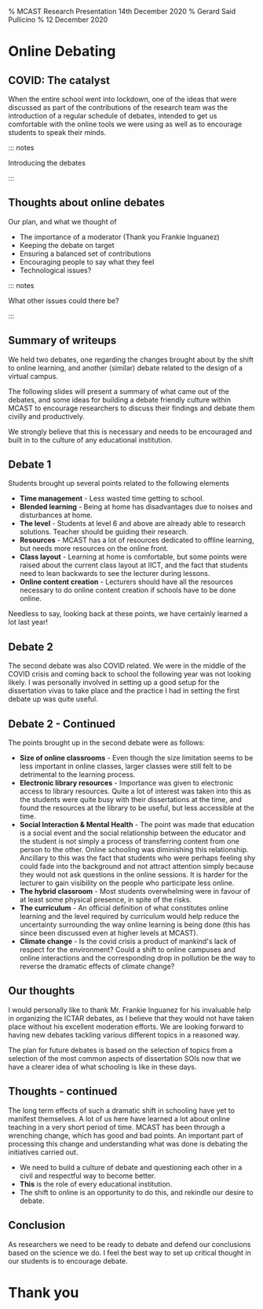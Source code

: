 % MCAST Research Presentation 14th December 2020
% Gerard Said Pullicino
% 12 December 2020

# Online Debating

## COVID: The catalyst

When the entire school went into lockdown, one of the ideas that were discussed as part of the contributions of the research team was the introduction of a regular schedule of debates, intended to get us comfortable with the online tools we were using as well as to encourage students to speak their minds.

::: notes

Introducing the debates

:::

## Thoughts about online debates

Our plan, and what we thought of

- The importance of a moderator (Thank you Frankie Inguanez)
- Keeping the debate on target
- Ensuring a balanced set of contributions
- Encouraging people to say what they feel
- Technological issues?

::: notes

What other issues could there be?

:::

## Summary of writeups

We held two debates, one regarding the changes brought about by the shift to online learning, and another (similar) debate related to the design of a virtual campus.

The following slides will present a summary of what came out of the debates, and some ideas for building a debate friendly culture within MCAST to encourage researchers to discuss their findings and debate them civilly and productively.  

We strongly believe that this is necessary and needs to be encouraged and built in to the culture of any educational institution.  

## Debate 1

Students brought up several points related to the following elements

- **Time management** - Less wasted time getting to school.
- **Blended learning** - Being at home has disadvantages due to noises and disturbances at home.
- **The level** - Students at level 6 and above are already able to research solutions.  Teacher should be guiding their research.  
- **Resources** - MCAST has a lot of resources dedicated to offline learning, but needs more resources on the online front.  
- **Class layout** - Learning at home is comfortable, but some points were raised about the current class layout at IICT, and the fact that students need to lean backwards to see the lecturer during lessons.  
- **Online content creation** - Lecturers should have all the resources necessary to do online content creation if schools have to be done online.

Needless to say, looking back at these points, we have certainly learned a lot last year!  

## Debate 2

The second debate was also COVID related.  We were in the middle of the COVID crisis and coming back to school the following year was not looking likely.  I was personally involved in setting up a good setup for the dissertation vivas to take place and the practice I had in setting the first debate up was quite useful.  

## Debate 2 - Continued

The points brought up in the second debate were as follows:  

- **Size of online classrooms** - Even though the size limitation seems to be less important in online classes, larger classes were still felt to be detrimental to the learning process.  
- **Electronic library resources** - Importance was given to electronic access to library resources.  Quite a lot of interest was taken into this as the students were quite busy with their dissertations at the time, and found the resources at the library to be useful, but less accessible at the time.  
- **Social Interaction & Mental Health** - The point was made that education is a social event and the social relationship between the educator and the student is not simply a process of transferring content from one person to the other.  Online schooling was diminishing this relationship.  Ancillary to this was the fact that students who were perhaps feeling shy could fade into the background and not attract attention simply because they would not ask questions in the online sessions.  It is harder for the lecturer to gain visibility on the people who participate less online.  
- **The hybrid classroom** - Most students overwhelming were in favour of at least some physical presence, in spite of the risks.  
- **The curriculum** - An official definition of what constitutes online learning and the level required by curriculum would help reduce the uncertainty surrounding the way online learning is being done (this has since been discussed even at higher levels at MCAST).  
- **Climate change** - Is the covid crisis a product of mankind's lack of respect for the environment?  Could a shift to online campuses and online interactions and the corresponding drop in pollution be the way to reverse the dramatic effects of climate change?  

## Our thoughts

I would personally like to thank Mr. Frankie Inguanez for his invaluable help in organizing the ICTAR debates, as I believe that they would not have taken place without his excellent moderation efforts.  We are looking forward to having new debates tackling various different topics in a reasoned way.  

The plan for future debates is based on the selection of topics from a selection of the most common aspects of dissertation SOIs now that we have a clearer idea of what schooling is like in these days.  

## Thoughts - continued

The long term effects of such a dramatic shift in schooling have yet to manifest themselves.  A lot of us here have learned a lot about online teaching in a very short period of time.  MCAST has been through a wrenching change, which has good and bad points.  An important part of processing this change and understanding what was done is debating the initiatives carried out.  

- We need to build a culture of debate and questioning each other in a civil and respectful way to become better.  
- **This** is the role of every educational institution.  
- The shift to online is an opportunity to do this, and rekindle our desire to debate.

## Conclusion

As researchers we need to be ready to debate and defend our conclusions based on the science we do.  I feel the best way to set up critical thought in our students is to encourage debate.

# Thank you